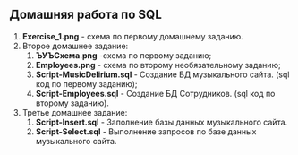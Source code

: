 ## Домашняя работа по SQL

1. **Exercise_1.png** - схема по первому домашнему заданию.
2. Второе домашнее задание:
    1. **ЪУЪСхема.png** -схема по первому заданию;
    2. **Employees.png** - схема по второму необязательному заданию;
    3. **Script-MusicDelirium.sql** - Создание БД музыкального сайта. (sql код по первому заданию);
    4. **Script-Employees.sql** - Создание БД Сотрудников. (sql код по второму заданию).
 3. Третье домашнее задание:
    1.  **Script-Insert.sql** - Заполнение базы данных музыкального сайта.
    2.  **Script-Select.sql** - Выполнение запросов по базе данных музыкального сайта.






